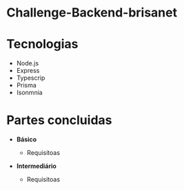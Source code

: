 # Challenge-Backend-brisanet


# Tecnologias
- Node.js
- Express
- Typescrip
- Prisma
- Isonmnia

# Partes concluidas

-  __Básico__
   - Requisitoas

- __Intermediário__
   - Requisitoas
